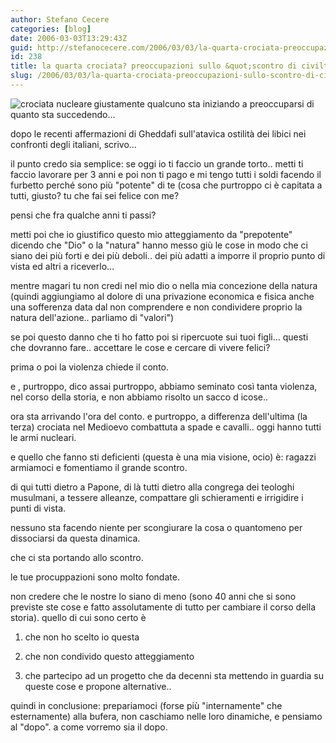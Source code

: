 ```yaml
---
author: Stefano Cecere
categories: [blog]
date: 2006-03-03T13:29:43Z
guid: http://stefanocecere.com/2006/03/03/la-quarta-crociata-preoccupazioni-sullo-scontro-di-civilta/
id: 238
title: la quarta crociata? preoccupazioni sullo &quot;scontro di civiltà&quot;
slug: /2006/03/03/la-quarta-crociata-preoccupazioni-sullo-scontro-di-civilta/
---
```


<img src='/wp-content/crociata_nucleare.jpg' alt='crociata nucleare' align='left' />giustamente qualcuno sta iniziando a preoccuparsi di quanto sta succedendo…
  
dopo le recenti affermazioni di Gheddafi sull'atavica ostilità dei libici nei confronti degli italiani, scrivo…

il punto credo sia semplice: se oggi io ti faccio un grande torto.. metti ti faccio lavorare per 3 anni e poi non ti pago e mi tengo tutti i soldi facendo il furbetto perché sono più "potente" di te (cosa che purtroppo ci è capitata a tutti, giusto? tu che fai sei felice con me?
  
pensi che fra qualche anni ti passi?

metti poi che io giustifico questo mio atteggiamento da "prepotente" dicendo che "Dio" o la "natura" hanno messo giù le cose in modo che ci siano dei più forti e dei più deboli.. dei più adatti a imporre il proprio punto di vista ed altri a riceverlo…
  
mentre magari tu non credi nel mio dio o nella mia concezione della natura (quindi aggiungiamo al dolore di una privazione economica e fisica anche una sofferenza data dal non comprendere e non condividere proprio la natura dell'azione.. parliamo di "valori")

se poi questo danno che ti ho fatto poi si ripercuote sui tuoi figli… questi che dovranno fare.. accettare le cose e cercare di vivere felici?

prima o poi la violenza chiede il conto.

e , purtroppo, dico assai purtroppo, abbiamo seminato così tanta violenza, nel corso della storia, e non abbiamo risolto un sacco d icose..

ora sta arrivando l'ora del conto. e purtroppo, a differenza dell'ultima (la terza) crociata nel Medioevo combattuta a spade e cavalli.. oggi hanno tutti le armi nucleari.

e quello che fanno sti deficienti (questa è una mia visione, ocio) è: ragazzi armiamoci e fomentiamo il grande scontro.
  
di qui tutti dietro a Papone, di là tutti dietro alla congrega dei teologhi musulmani, a tessere alleanze, compattare gli schieramenti e irrigidire i punti di vista.

nessuno sta facendo niente per scongiurare la cosa o quantomeno per dissociarsi da questa dinamica.
  
che ci sta portando allo scontro.

le tue procuppazioni sono molto fondate.
  
non credere che le nostre lo siano di meno (sono 40 anni che si sono previste ste cose e fatto assolutamente di tutto per cambiare il corso della storia). quello di cui sono certo è
  
1) che non ho scelto io questa
  
2) che non condivido questo atteggiamento
  
3) che partecipo ad un progetto che da decenni sta mettendo in guardia su queste cose e propone alternative..

quindi in conclusione: prepariamoci (forse più "internamente" che esternamente) alla bufera, non caschiamo nelle loro dinamiche, e pensiamo al "dopo". a come vorremo sia il dopo.